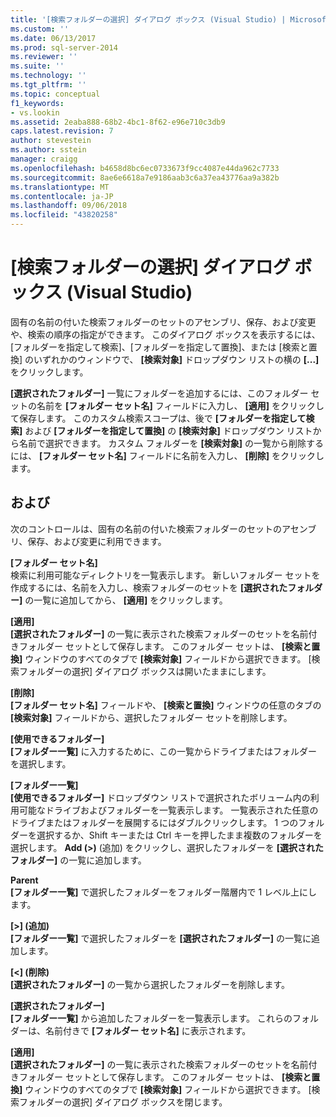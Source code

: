 ```yaml
---
title: '[検索フォルダーの選択] ダイアログ ボックス (Visual Studio) | Microsoft Docs'
ms.custom: ''
ms.date: 06/13/2017
ms.prod: sql-server-2014
ms.reviewer: ''
ms.suite: ''
ms.technology: ''
ms.tgt_pltfrm: ''
ms.topic: conceptual
f1_keywords:
- vs.lookin
ms.assetid: 2eaba888-68b2-4bc1-8f62-e96e710c3db9
caps.latest.revision: 7
author: stevestein
ms.author: sstein
manager: craigg
ms.openlocfilehash: b4658d8bc6ec0733673f9cc4087e44da962c7733
ms.sourcegitcommit: 8ae6e6618a7e9186aab3c6a37ea43776aa9a382b
ms.translationtype: MT
ms.contentlocale: ja-JP
ms.lasthandoff: 09/06/2018
ms.locfileid: "43820258"
---
```

# <a name="choose-search-folders-dialog-box-visual-studio"></a>[検索フォルダーの選択] ダイアログ ボックス (Visual Studio)
  固有の名前の付いた検索フォルダーのセットのアセンブリ、保存、および変更や、検索の順序の指定ができます。 このダイアログ ボックスを表示するには、[フォルダーを指定して検索]、[フォルダーを指定して置換]、または [検索と置換] のいずれかのウィンドウで、 **[検索対象]** ドロップダウン リストの横の **[...]** をクリックします。  
  
 **[選択されたフォルダー]** 一覧にフォルダーを追加するには、このフォルダー セットの名前を **[フォルダー セット名]** フィールドに入力し、 **[適用]** をクリックして保存します。 このカスタム検索スコープは、後で **[フォルダーを指定して検索]** および **[フォルダーを指定して置換]** の **[検索対象]** ドロップダウン リストから名前で選択できます。 カスタム フォルダーを **[検索対象]** の一覧から削除するには、 **[フォルダー セット名]** フィールドに名前を入力し、 **[削除]** をクリックします。  
  
## <a name="options"></a>および  
 次のコントロールは、固有の名前の付いた検索フォルダーのセットのアセンブリ、保存、および変更に利用できます。  
  
 **[フォルダー セット名]**  
 検索に利用可能なディレクトリを一覧表示します。 新しいフォルダー セットを作成するには、名前を入力し、検索フォルダーのセットを **[選択されたフォルダー]** の一覧に追加してから、 **[適用]** をクリックします。  
  
 **[適用]**  
 **[選択されたフォルダー]** の一覧に表示された検索フォルダーのセットを名前付きフォルダー セットとして保存します。 このフォルダー セットは、 **[検索と置換]** ウィンドウのすべてのタブで **[検索対象]** フィールドから選択できます。 [検索フォルダーの選択] ダイアログ ボックスは開いたままにします。  
  
 **[削除]**  
 **[フォルダー セット名]** フィールドや、 **[検索と置換]** ウィンドウの任意のタブの **[検索対象]** フィールドから、選択したフォルダー セットを削除します。  
  
 **[使用できるフォルダー]**  
 **[フォルダー一覧]** に入力するために、この一覧からドライブまたはフォルダーを選択します。  
  
 **[フォルダー一覧]**  
 **[使用できるフォルダー]** ドロップダウン リストで選択されたボリューム内の利用可能なドライブおよびフォルダーを一覧表示します。 一覧表示された任意のドライブまたはフォルダーを展開するにはダブルクリックします。 1 つのフォルダーを選択するか、Shift キーまたは Ctrl キーを押したまま複数のフォルダーを選択します。 **Add (>)** (追加) をクリックし、選択したフォルダーを **[選択されたフォルダー]** の一覧に追加します。  
  
 **Parent**  
 **[フォルダー一覧]** で選択したフォルダーをフォルダー階層内で 1 レベル上にします。  
  
 **[>] (追加)**  
 **[フォルダー一覧]** で選択したフォルダーを **[選択されたフォルダー]** の一覧に追加します。  
  
 **[<] (削除)**  
 **[選択されたフォルダー]** の一覧から選択したフォルダーを削除します。  
  
 **[選択されたフォルダー]**  
 **[フォルダー一覧]** から追加したフォルダーを一覧表示します。 これらのフォルダーは、名前付きで **[フォルダー セット名]** に表示されます。  
  
 **[適用]**  
 **[選択されたフォルダー]** の一覧に表示された検索フォルダーのセットを名前付きフォルダー セットとして保存します。 このフォルダー セットは、 **[検索と置換]** ウィンドウのすべてのタブで **[検索対象]** フィールドから選択できます。 [検索フォルダーの選択] ダイアログ ボックスを閉じます。  
  
  
